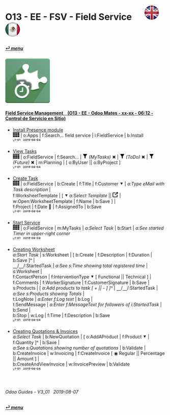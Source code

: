 # O13 - EE - FSV - Field Service &nbsp;&nbsp;&nbsp;&nbsp; [![en-uk](/doc/img/en-uk_flag_button_small.png)](/en-uk/o13/ee/fsv/en-uk-o13-ee-fsv-field-service-guides.md) [ ![es-mx](/doc/img/es-mx_flag_button_small.png)](/es-mx/o13/ee/fsv/es-mx-o13-ee-fsv-field-service-guides.md)
#### [_&#x23CE; menu_](/en-uk/o13/ee/en-uk-o13-ee-guides-menu.md)  
### ![fsv](/doc/img/field_service.png)
[ⱽ¹²³⁴⁵⁶⁷⁸⁹⁰]: # (ⱽ¹²³⁴⁵⁶⁷⁸⁹⁰) 

#### [Field Service Management &nbsp;&nbsp; (O13 - EE - Odoo Mates - xx-xx - 06:12 - Control de Servicio en Sitio)](https://youtube.com/embed/AjG16B-DTYY?autoplay=1&start=3&end=0&rel=0&nocount)<br>

- [Install Presence module](https://youtube.com/embed/AjG16B-DTYY?autoplay=1&start=3&end=16&rel=0)  
  ![apps](/doc/img/apps.png) | o:Apps | f:Search... field service | i:FieldService | b:Install  
  ⱽ¹˙⁰¹ &nbsp;²⁰¹⁹˙⁰⁸˙⁰⁴

- [View Tasks](https://youtube.com/embed/AjG16B-DTYY?autoplay=1&start=17&end=31&rel=0)  
  ![apps](/doc/img/apps.png) | o:FieldService | f:Search... | ![filter](/doc/img/filter.png) _(MyTasks)_ &#x2716; | ![filter](/doc/img/filter.png) _(ToDo)_ &#x2716; | ![filter](/doc/img/filter.png) _(Future)_ &#x2716; | m:Planning | \[ o:ByUser || o:ByProject ]  
  ⱽ¹˙⁰¹ &nbsp;²⁰¹⁹˙⁰⁸˙⁰⁴

- [Create Task](https://youtube.com/embed/AjG16B-DTYY?autoplay=1&start=32&end=78&rel=0)  
  ![apps](/doc/img/apps.png) | o:FieldService | b:Create | f:Title | f:Customer &#x2BC6; | _a:Type eMail with Task description_ |  
  f:WorksheetTemplate | \[ &#x2BC6; _a:Select Template_ || ![show_catalog](/doc/img/show_catalog.png) | w:Open:WorksheetTemplate | f:Name | b:Save ] |  
  f:Project | f:Date &#x1F4C5; | f:AssignedTo | b:Save  
  ⱽ¹˙⁰¹ &nbsp;²⁰¹⁹˙⁰⁸˙⁰⁴
  
- [Start Service](https://youtube.com/embed/AjG16B-DTYY?autoplay=1&start=79&end=95&rel=0)  
  ![apps](/doc/img/apps.png) | o:FieldService | m:MyTasks | _a:Select Task_ | b:Start | _a:See started Timer in upper-right corner_  
  ⱽ¹˙⁰¹ &nbsp;²⁰¹⁹˙⁰⁸˙⁰⁴
  
- [Creating Worksheet](https://youtube.com/embed/AjG16B-DTYY?autoplay=1&start=95&end=242&rel=0)  
  _a:Start Task_ | s:Worksheet | \[ b:Create | f:Description | f:Duration | b:Save ]&#x207F; |  
  &#x23BD;/&#x23BD;/:StartedTask | _a:See s:Time showing total registered time_ | s:Worksheet |  
  f:ContactPerson | f:InterventionType &#x2BC6; \[ Functional || Technical ] |  
  f:Comments | f:WorkerSignature | f:CustomerSignature | b:Save |  
  s:Products | \[ _a:Add products to task \[ + || - ] ]&#x207F;_ | &#x23BD;/&#x23BD;/:StartedTask | _a:See s:Products showing Totals_ |  
  t:LogNote | _a:Enter f:Log text_ | b:Log |  
  t:SendMessage | _a:Enter f:MessageText for followers of i:StartedTask_ | b:Send |  
  b:Stop | w:Log | f:Time | f:Description | b:Save  
  ⱽ¹˙⁰¹ &nbsp;²⁰¹⁹˙⁰⁸˙⁰⁴
  
- [Creating Quotations & Invoices](https://youtube.com/embed/AjG16B-DTYY?autoplay=1&start=247&end=300&rel=0)  
  _a:Select Task_ | b:NewQuotation | \[ o:AddAProduct | f:Product &#x2BC6; | f:Quantity ]&#x207F; | b:Save |  
  _a:See s:Quotations showing number of quotations_ | b:Validate |  
  b:CreateInvoice | w:Invoicing | f:CreateInvoice \[ &#x25C9; Regular || Percentage || Amount ] |  
  b:CreateAndViewInvoice | w:InvoicePreview | b:Validate  
  ⱽ¹˙⁰¹ &nbsp;²⁰¹⁹˙⁰⁸˙⁰⁴

<br>

###### Odoo Guides - V3_01 &nbsp; 2019-08-07  
**[_&#x23CE; menu_](/en-uk/o13/ee/en-uk-o13-ee-guides-menu.md)**  
